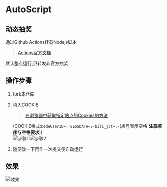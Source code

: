 # AutoScript
## 动态抽奖  
通过Github Actions挂载Nodejs脚本  
> [Actions官方文档](https://docs.github.com/en/free-pro-team@latest/actions/reference/workflow-syntax-for-github-actions)

默认整点运行,只转发非官方抽奖
## 操作步骤
1. fork本仓库  

2. 填入COOKIE  
    > [在浏览器中获取指定站点的Cookies的方法](https://blog.csdn.net/Luckyzhoufangbing/article/details/89816069)  

    (COOKIE格式:`DedeUserID=;·SESSDATA=;·bili_jct=;·`(点号表示空格 **注意顺序与空格要求**))  
    ![步骤1](https://ftp.bmp.ovh/imgs/2020/11/c4e7ac036199551c.png)
    ![步骤2](https://ftp.bmp.ovh/imgs/2020/11/dcc3f30e22f6b12a.png)

3. 随便改一下再作一次提交便自动运行  
## 效果
![效果](https://ftp.bmp.ovh/imgs/2020/11/87d483cea98563fa.png)

